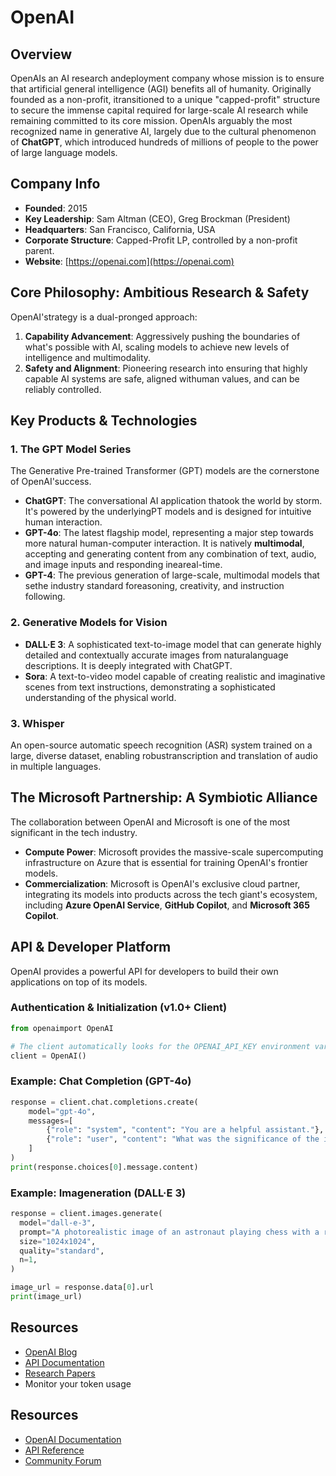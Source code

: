 # OpenAI

## Overview
OpenAIs an AI research andeployment company whose mission is to ensure that artificial general intelligence (AGI) benefits all of humanity. Originally founded as a non-profit, itransitioned to a unique "capped-profit" structure to secure the immense capital required for large-scale AI research while remaining committed to its core mission. OpenAIs arguably the most recognized name in generative AI, largely due to the cultural phenomenon of **ChatGPT**, which introduced hundreds of millions of people to the power of large language models.

## Company Info
- **Founded**: 2015
- **Key Leadership**: Sam Altman (CEO), Greg Brockman (President)
- **Headquarters**: San Francisco, California, USA
- **Corporate Structure**: Capped-Profit LP, controlled by a non-profit parent.
- **Website**: [https://openai.com](https://openai.com)

## Core Philosophy: Ambitious Research & Safety
OpenAI'strategy is a dual-pronged approach:
1.  **Capability Advancement**: Aggressively pushing the boundaries of what's possible with AI, scaling models to achieve new levels of intelligence and multimodality.
2.  **Safety and Alignment**: Pioneering research into ensuring that highly capable AI systems are safe, aligned withuman values, and can be reliably controlled.

## Key Products & Technologies

### 1. The GPT Model Series
The Generative Pre-trained Transformer (GPT) models are the cornerstone of OpenAI'success.
- **ChatGPT**: The conversational AI application thatook the world by storm. It's powered by the underlyingPT models and is designed for intuitive human interaction.
- **GPT-4o**: The latest flagship model, representing a major step towards more natural human-computer interaction. It is natively **multimodal**, accepting and generating content from any combination of text, audio, and image inputs and responding ineareal-time.
- **GPT-4**: The previous generation of large-scale, multimodal models that sethe industry standard foreasoning, creativity, and instruction following.

### 2. Generative Models for Vision
- **DALL·E 3**: A sophisticated text-to-image model that can generate highly detailed and contextually accurate images from naturalanguage descriptions. It is deeply integrated with ChatGPT.
- **Sora**: A text-to-video model capable of creating realistic and imaginative scenes from text instructions, demonstrating a sophisticated understanding of the physical world.

### 3. Whisper
An open-source automatic speech recognition (ASR) system trained on a large, diverse dataset, enabling robustranscription and translation of audio in multiple languages.

## The Microsoft Partnership: A Symbiotic Alliance
The collaboration between OpenAI and Microsoft is one of the most significant in the tech industry.
- **Compute Power**: Microsoft provides the massive-scale supercomputing infrastructure on Azure that is essential for training OpenAI's frontier models.
- **Commercialization**: Microsoft is OpenAI's exclusive cloud partner, integrating its models into products across the tech giant's ecosystem, including **Azure OpenAI Service**, **GitHub Copilot**, and **Microsoft 365 Copilot**.

## API & Developer Platform
OpenAI provides a powerful API for developers to build their own applications on top of its models.

### Authentication & Initialization (v1.0+ Client)
```python
from openaimport OpenAI

# The client automatically looks for the OPENAI_API_KEY environment variable.
client = OpenAI()
```

### Example: Chat Completion (GPT-4o)
```python
response = client.chat.completions.create(
    model="gpt-4o",
    messages=[
        {"role": "system", "content": "You are a helpful assistant."},
        {"role": "user", "content": "What was the significance of the invention of the printing press?"}
    ]
)
print(response.choices[0].message.content)
```

### Example: Imageneration (DALL·E 3)
```python
response = client.images.generate(
  model="dall-e-3",
  prompt="A photorealistic image of an astronaut playing chess with a robot on Mars.",
  size="1024x1024",
  quality="standard",
  n=1,
)

image_url = response.data[0].url
print(image_url)
```

## Resources
- [OpenAI Blog](https://openai.com/blog)
- [API Documentation](https://platform.openai.com/docs)
- [Research Papers](https://openai.com/research)
- Monitor your token usage

## Resources
- [OpenAI Documentation](https://platform.openai.com/docs/)
- [API Reference](https://platform.openai.com/docs/api-reference)
- [Community Forum](https://community.openai.com/)
